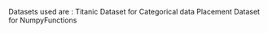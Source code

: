 Datasets used are :
  Titanic Dataset for Categorical data
  Placement Dataset for NumpyFunctions
  
